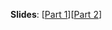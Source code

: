 

**Slides**: [[Part 1](http://www.comp.nus.edu.sg/~cs2103/AY1718S1/slides/L1P1.%20Module%20Intro.pptx)][[Part 2](http://www.comp.nus.edu.sg/~cs2103/AY1718S1/slides/L1P2.%20RCS,%20IDEs,%20CLI%20testing.pptx)]


